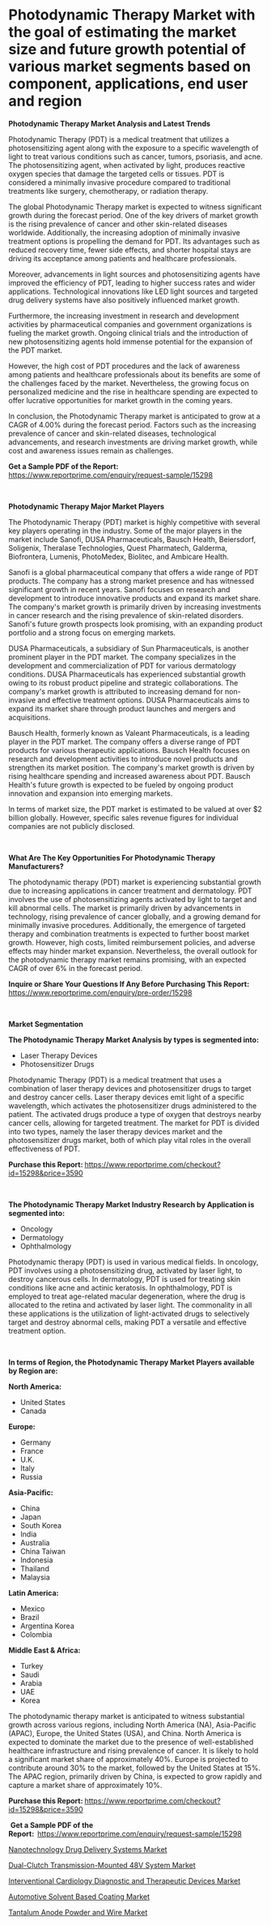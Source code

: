 <p><h1>Photodynamic Therapy Market with the goal of estimating the market size and future growth potential of various market segments based on component, applications, end user and region</h1></p><p><strong>Photodynamic Therapy Market Analysis and Latest Trends</strong></p>
<p><p>Photodynamic Therapy (PDT) is a medical treatment that utilizes a photosensitizing agent along with the exposure to a specific wavelength of light to treat various conditions such as cancer, tumors, psoriasis, and acne. The photosensitizing agent, when activated by light, produces reactive oxygen species that damage the targeted cells or tissues. PDT is considered a minimally invasive procedure compared to traditional treatments like surgery, chemotherapy, or radiation therapy.</p><p>The global Photodynamic Therapy market is expected to witness significant growth during the forecast period. One of the key drivers of market growth is the rising prevalence of cancer and other skin-related diseases worldwide. Additionally, the increasing adoption of minimally invasive treatment options is propelling the demand for PDT. Its advantages such as reduced recovery time, fewer side effects, and shorter hospital stays are driving its acceptance among patients and healthcare professionals.</p><p>Moreover, advancements in light sources and photosensitizing agents have improved the efficiency of PDT, leading to higher success rates and wider applications. Technological innovations like LED light sources and targeted drug delivery systems have also positively influenced market growth.</p><p>Furthermore, the increasing investment in research and development activities by pharmaceutical companies and government organizations is fueling the market growth. Ongoing clinical trials and the introduction of new photosensitizing agents hold immense potential for the expansion of the PDT market.</p><p>However, the high cost of PDT procedures and the lack of awareness among patients and healthcare professionals about its benefits are some of the challenges faced by the market. Nevertheless, the growing focus on personalized medicine and the rise in healthcare spending are expected to offer lucrative opportunities for market growth in the coming years.</p><p>In conclusion, the Photodynamic Therapy market is anticipated to grow at a CAGR of 4.00% during the forecast period. Factors such as the increasing prevalence of cancer and skin-related diseases, technological advancements, and research investments are driving market growth, while cost and awareness issues remain as challenges.</p></p>
<p><strong>Get a Sample PDF of the Report:&nbsp;</strong> <a href="https://www.reportprime.com/enquiry/request-sample/15298">https://www.reportprime.com/enquiry/request-sample/15298</a></p>
<p>&nbsp;</p>
<p><strong>Photodynamic Therapy Major Market Players</strong></p>
<p><p>The Photodynamic Therapy (PDT) market is highly competitive with several key players operating in the industry. Some of the major players in the market include Sanofi, DUSA Pharmaceuticals, Bausch Health, Beiersdorf, Soligenix, Theralase Technologies, Quest Pharmatech, Galderma, Biofrontera, Lumenis, PhotoMedex, Biolitec, and Ambicare Health.</p><p>Sanofi is a global pharmaceutical company that offers a wide range of PDT products. The company has a strong market presence and has witnessed significant growth in recent years. Sanofi focuses on research and development to introduce innovative products and expand its market share. The company's market growth is primarily driven by increasing investments in cancer research and the rising prevalence of skin-related disorders. Sanofi's future growth prospects look promising, with an expanding product portfolio and a strong focus on emerging markets.</p><p>DUSA Pharmaceuticals, a subsidiary of Sun Pharmaceuticals, is another prominent player in the PDT market. The company specializes in the development and commercialization of PDT for various dermatology conditions. DUSA Pharmaceuticals has experienced substantial growth owing to its robust product pipeline and strategic collaborations. The company's market growth is attributed to increasing demand for non-invasive and effective treatment options. DUSA Pharmaceuticals aims to expand its market share through product launches and mergers and acquisitions.</p><p>Bausch Health, formerly known as Valeant Pharmaceuticals, is a leading player in the PDT market. The company offers a diverse range of PDT products for various therapeutic applications. Bausch Health focuses on research and development activities to introduce novel products and strengthen its market position. The company's market growth is driven by rising healthcare spending and increased awareness about PDT. Bausch Health's future growth is expected to be fueled by ongoing product innovation and expansion into emerging markets.</p><p>In terms of market size, the PDT market is estimated to be valued at over $2 billion globally. However, specific sales revenue figures for individual companies are not publicly disclosed.</p></p>
<p>&nbsp;</p>
<p><strong>What Are The Key Opportunities For Photodynamic Therapy Manufacturers?</strong></p>
<p><p>The photodynamic therapy (PDT) market is experiencing substantial growth due to increasing applications in cancer treatment and dermatology. PDT involves the use of photosensitizing agents activated by light to target and kill abnormal cells. The market is primarily driven by advancements in technology, rising prevalence of cancer globally, and a growing demand for minimally invasive procedures. Additionally, the emergence of targeted therapy and combination treatments is expected to further boost market growth. However, high costs, limited reimbursement policies, and adverse effects may hinder market expansion. Nevertheless, the overall outlook for the photodynamic therapy market remains promising, with an expected CAGR of over 6% in the forecast period.</p></p>
<p><strong>Inquire or Share Your Questions If Any Before Purchasing This Report:</strong> <a href="https://www.reportprime.com/enquiry/pre-order/15298">https://www.reportprime.com/enquiry/pre-order/15298</a></p>
<p>&nbsp;</p>
<p><strong>Market Segmentation</strong></p>
<p><strong>The Photodynamic Therapy Market Analysis by types is segmented into:</strong></p>
<p><ul><li>Laser Therapy Devices</li><li>Photosensitizer Drugs</li></ul></p>
<p><p>Photodynamic Therapy (PDT) is a medical treatment that uses a combination of laser therapy devices and photosensitizer drugs to target and destroy cancer cells. Laser therapy devices emit light of a specific wavelength, which activates the photosensitizer drugs administered to the patient. The activated drugs produce a type of oxygen that destroys nearby cancer cells, allowing for targeted treatment. The market for PDT is divided into two types, namely the laser therapy devices market and the photosensitizer drugs market, both of which play vital roles in the overall effectiveness of PDT.</p></p>
<p><strong>Purchase this Report:&nbsp;</strong><a href="https://www.reportprime.com/checkout?id=15298&price=3590">https://www.reportprime.com/checkout?id=15298&price=3590</a></p>
<p>&nbsp;</p>
<p><strong>The Photodynamic Therapy Market Industry Research by Application is segmented into:</strong></p>
<p><ul><li>Oncology</li><li>Dermatology</li><li>Ophthalmology</li></ul></p>
<p><p>Photodynamic therapy (PDT) is used in various medical fields. In oncology, PDT involves using a photosensitizing drug, activated by laser light, to destroy cancerous cells. In dermatology, PDT is used for treating skin conditions like acne and actinic keratosis. In ophthalmology, PDT is employed to treat age-related macular degeneration, where the drug is allocated to the retina and activated by laser light. The commonality in all these applications is the utilization of light-activated drugs to selectively target and destroy abnormal cells, making PDT a versatile and effective treatment option.</p></p>
<p>&nbsp;</p>
<p><strong>In terms of Region, the Photodynamic Therapy Market Players available by Region are:</strong></p>
<p>
    <p> <strong> North America: </strong>
        <ul>
            <li>United States</li>
            <li>Canada</li>
        </ul>
        </p> 
    <p> <strong> Europe: </strong>
        <ul>
            <li>Germany</li>
            <li>France</li>
            <li>U.K.</li>
            <li>Italy</li>
            <li>Russia</li>
        </ul>
        </p> 
    <p> <strong> Asia-Pacific: </strong>
        <ul>
            <li>China</li>
            <li>Japan</li>
            <li>South Korea</li>
            <li>India</li>
            <li>Australia</li>
            <li>China Taiwan</li>
            <li>Indonesia</li>
            <li>Thailand</li>
            <li>Malaysia</li>
        </ul>
        </p> 
    <p> <strong> Latin America: </strong>
        <ul>
            <li>Mexico</li>
            <li>Brazil</li>
            <li>Argentina Korea</li>
            <li>Colombia</li>
        </ul>
        </p> 
    <p> <strong> Middle East & Africa: </strong>
        <ul>
            <li>Turkey</li>
            <li>Saudi</li>
            <li>Arabia</li>
            <li>UAE</li>
            <li>Korea</li>
        </ul>
    </p>
    </p>
<p><p>The photodynamic therapy market is anticipated to witness substantial growth across various regions, including North America (NA), Asia-Pacific (APAC), Europe, the United States (USA), and China. North America is expected to dominate the market due to the presence of well-established healthcare infrastructure and rising prevalence of cancer. It is likely to hold a significant market share of approximately 40%. Europe is projected to contribute around 30% to the market, followed by the United States at 15%. The APAC region, primarily driven by China, is expected to grow rapidly and capture a market share of approximately 10%.</p></p>
<p><strong>Purchase this Report: </strong><a href="https://www.reportprime.com/checkout?id=15298&price=3590">https://www.reportprime.com/checkout?id=15298&price=3590</a></p>
<p>&nbsp;<strong>Get a Sample PDF of the Report:&nbsp;&nbsp;</strong><a href="https://www.reportprime.com/enquiry/request-sample/15298">https://www.reportprime.com/enquiry/request-sample/15298</a></p>
<p><strong></strong></p>
<p><p><a href="https://medium.com/@bobbyreynolds76g/nanotechnology-drug-delivery-systems-market-outlook-industry-overview-and-forecast-2023-to-2030-f7604d5ac0ed">Nanotechnology Drug Delivery Systems Market</a></p><p><a href="https://www.linkedin.com/pulse/decoding-dual-clutch-transmission-mounted-48v-system-market-jawte?trackingId=Y2%2FOq%2BbeQeKfAFtDYfKelg%3D%3D">Dual-Clutch Transmission-Mounted 48V System Market</a></p><p><a href="https://medium.com/@lulukerluke/interventional-cardiology-diagnostic-and-therapeutic-devices-market-share-evolution-and-market-6afa1b898bd4">Interventional Cardiology Diagnostic and Therapeutic Devices Market</a></p><p><a href="https://www.linkedin.com/pulse/insights-automotive-solvent-based-coating-market-size-3ttte?trackingId=wH1iFuVlRTqbCIBehre1Rg%3D%3D">Automotive Solvent Based Coating Market</a></p><p><a href="https://www.linkedin.com/pulse/tantalum-anode-powder-wire-market-goal-estimating-size-future-oytve?trackingId=5TfC2yhmRbSrOc1mdZ28Ug%3D%3D">Tantalum Anode Powder and Wire Market</a></p></p>